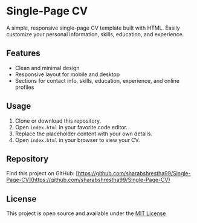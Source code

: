 # Single-Page CV

A simple, responsive single-page CV template built with HTML. Easily customize your personal information, skills, education, and experience.

## Features

- Clean and minimal design
- Responsive layout for mobile and desktop
- Sections for contact info, skills, education, experience, and online profiles

## Usage

1. Clone or download this repository.
2. Open `index.html` in your favorite code editor.
3. Replace the placeholder content with your own details.
4. Open `index.html` in your browser to view your CV.

## Repository

Find this project on GitHub: [https://github.com/sharabshrestha99/Single-Page-CV](https://github.com/sharabshrestha99/Single-Page-CV)

## License

This project is open source and available under the [MIT License](LICENSE)
